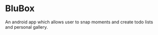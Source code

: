 # BluBox
 An android app which allows user to snap moments and create todo  lists and personal gallery. 
